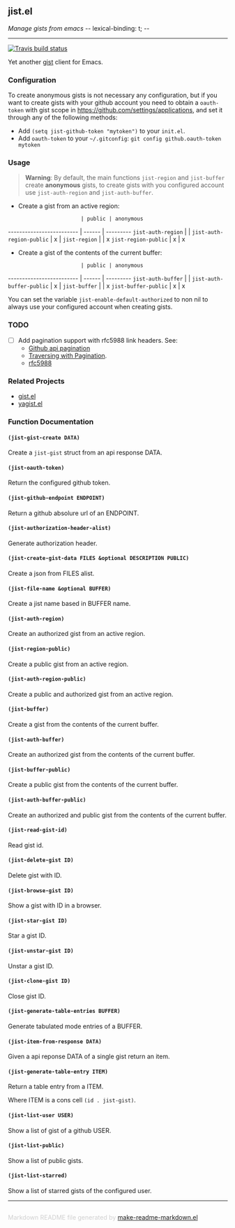 ## jist.el
*Manage gists from emacs -*- lexical-binding: t; -*-*

---
[![Travis build status](https://travis-ci.org/emacs-pe/jist.el.png?branch=master)](https://travis-ci.org/emacs-pe/jist.el)

Yet another [gist](https://gist.github.com/) client for Emacs.

### Configuration

To create anonymous gists is not necessary any configuration, but if you want
to create gists with your github account you need to obtain a `oauth-token`
with gist scope in https://github.com/settings/applications, and set it
through any of the following methods:

+ Add `(setq jist-github-token "mytoken")` to your `init.el`.
+ Add `oauth-token` to your `~/.gitconfig`: `git config github.oauth-token mytoken`

### Usage

> **Warning**: By default, the main functions `jist-region` and
> `jist-buffer` create **anonymous** gists, to create gists with you configured account use
> `jist-auth-region` and `jist-auth-buffer`.

+ Create a gist from an active region:

                          | public | anonymous
------------------------- | ------ | ---------
`jist-auth-region`        |        |
`jist-auth-region-public` | x      |
`jist-region`             |        | x
`jist-region-public`      | x      | x

+ Create a gist of the contents of the current buffer:

                          | public | anonymous
------------------------- | ------ | ---------
`jist-auth-buffer`        |        |
`jist-auth-buffer-public` | x      |
`jist-buffer`             |        | x
`jist-buffer-public`      | x      | x

You can set the variable `jist-enable-default-authorized` to non nil to
always use your configured account when creating gists.

### TODO

+ [ ] Add pagination support with rfc5988 link headers. See:
  - [Github api pagination](https://developer.github.com/v3/#pagination)
  - [Traversing with Pagination](https://developer.github.com/guides/traversing-with-pagination/).
  - [rfc5988](https://www.rfc-editor.org/rfc/rfc5988.txt)

### Related Projects

+ [gist.el](https://github.com/defunkt/gist.el)
+ [yagist.el](https://github.com/mhayashi1120/yagist.el)

### Function Documentation


#### `(jist-gist-create DATA)`

Create a `jist-gist` struct from an api response DATA.

#### `(jist-oauth-token)`

Return the configured github token.

#### `(jist-github-endpoint ENDPOINT)`

Return a github absolure url of an ENDPOINT.

#### `(jist-authorization-header-alist)`

Generate authorization header.

#### `(jist-create-gist-data FILES &optional DESCRIPTION PUBLIC)`

Create a json from FILES alist.

#### `(jist-file-name &optional BUFFER)`

Create a jist name based in BUFFER name.

#### `(jist-auth-region)`

Create an authorized gist from an active region.

#### `(jist-region-public)`

Create a public gist from an active region.

#### `(jist-auth-region-public)`

Create a public and authorized gist from an active region.

#### `(jist-buffer)`

Create a gist from the contents of the current buffer.

#### `(jist-auth-buffer)`

Create an authorized gist from the contents of the current buffer.

#### `(jist-buffer-public)`

Create a public gist from the contents of the current buffer.

#### `(jist-auth-buffer-public)`

Create an authorized and public gist from the contents of the current buffer.

#### `(jist-read-gist-id)`

Read gist id.

#### `(jist-delete-gist ID)`

Delete gist with ID.

#### `(jist-browse-gist ID)`

Show a gist with ID in a browser.

#### `(jist-star-gist ID)`

Star a gist ID.

#### `(jist-unstar-gist ID)`

Unstar a gist ID.

#### `(jist-clone-gist ID)`

Close gist ID.

#### `(jist-generate-table-entries BUFFER)`

Generate tabulated mode entries of a BUFFER.

#### `(jist-item-from-response DATA)`

Given a api reponse DATA of a single gist return an item.

#### `(jist-generate-table-entry ITEM)`

Return a table entry from a ITEM.

Where ITEM is a cons cell `(id . jist-gist)`.

#### `(jist-list-user USER)`

Show a list of gist of a github USER.

#### `(jist-list-public)`

Show a list of public gists.

#### `(jist-list-starred)`

Show a list of starred gists of the configured user.

-----
<div style="padding-top:15px;color: #d0d0d0;">
Markdown README file generated by
<a href="https://github.com/mgalgs/make-readme-markdown">make-readme-markdown.el</a>
</div>
